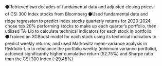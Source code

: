 ⚫Retrieved two decades of fundamental data and adjusted closing prices of CSI 300 Index stocks from Bloomberg
⚫Used fundamental data and ridge regression to predict index stocks quarterly returns for 2020-2024, chose top 20% performing stocks to make up each quarter’s portfolio, then utilized TA-Lib to calculate technical indicators for each stock in portfolio
⚫Trained an XGBoost model for each stock using its technical indicators to predict weekly returns, and used Markowitz mean-variance analysis in Riskfolio-Lib to rebalance the portfolio weekly (minimum variance portfolio), achieved significantly higher cumulative return (52.75%) and Sharpe ratio than the CSI 300 Index (-29.45%)
